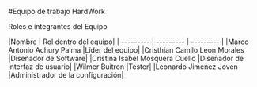 #Equipo de trabajo HardWork

Roles e integrantes del Equipo


|Nombre                 |      Rol dentro del equipo|
| --------- | --------- | --------- |
|Marco Antonio Achury Palma          |Líder del equipo|
|Cristhian Camilo Leon Morales       |Diseñador de Software|
|Cristina Isabel Mosquera Cuello     |Diseñador de interfaz de usuario|
|Wilmer Buitron                      |Tester|
|Leonardo Jimenez Joven              |Administrador de la configuración|

